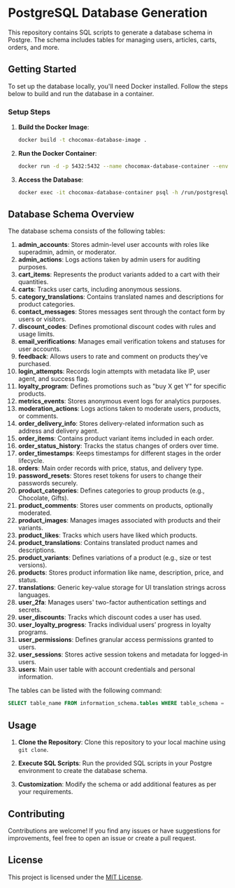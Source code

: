 # PostgreSQL Database Generation

This repository contains SQL scripts to generate a database schema in Postgre.
The schema includes tables for managing users, articles, carts, orders, and more.

## Getting Started

To set up the database locally, you'll need Docker installed. Follow the steps below to build and run the database in a container.

### Setup Steps

1. **Build the Docker Image**:

   ```bash
   docker build -t chocomax-database-image .
   ```

2. **Run the Docker Container**:

   ```bash
   docker run -d -p 5432:5432 --name chocomax-database-container --env-file .env chocomax-database-image
   ```

3. **Access the Database**:

   ```bash
   docker exec -it chocomax-database-container psql -h /run/postgresql -U postgres -d chocomax
   ```

## Database Schema Overview

The database schema consists of the following tables:

1. **admin_accounts**: Stores admin-level user accounts with roles like superadmin, admin, or moderator.
2. **admin_actions**: Logs actions taken by admin users for auditing purposes.
3. **cart_items**: Represents the product variants added to a cart with their quantities.
4. **carts**: Tracks user carts, including anonymous sessions.
5. **category_translations**: Contains translated names and descriptions for product categories.
6. **contact_messages**: Stores messages sent through the contact form by users or visitors.
7. **discount_codes**: Defines promotional discount codes with rules and usage limits.
8. **email_verifications**: Manages email verification tokens and statuses for user accounts.
9. **feedback**: Allows users to rate and comment on products they've purchased.
10. **login_attempts**: Records login attempts with metadata like IP, user agent, and success flag.
11. **loyalty_program**: Defines promotions such as "buy X get Y" for specific products.
12. **metrics_events**: Stores anonymous event logs for analytics purposes.
13. **moderation_actions**: Logs actions taken to moderate users, products, or comments.
14. **order_delivery_info**: Stores delivery-related information such as address and delivery agent.
15. **order_items**: Contains product variant items included in each order.
16. **order_status_history**: Tracks the status changes of orders over time.
17. **order_timestamps**: Keeps timestamps for different stages in the order lifecycle.
18. **orders**: Main order records with price, status, and delivery type.
19. **password_resets**: Stores reset tokens for users to change their passwords securely.
20. **product_categories**: Defines categories to group products (e.g., Chocolate, Gifts).
21. **product_comments**: Stores user comments on products, optionally moderated.
22. **product_images**: Manages images associated with products and their variants.
23. **product_likes**: Tracks which users have liked which products.
24. **product_translations**: Contains translated product names and descriptions.
25. **product_variants**: Defines variations of a product (e.g., size or test versions).
26. **products**: Stores product information like name, description, price, and status.
27. **translations**: Generic key-value storage for UI translation strings across languages.
28. **user_2fa**: Manages users' two-factor authentication settings and secrets.
29. **user_discounts**: Tracks which discount codes a user has used.
30. **user_loyalty_progress**: Tracks individual users’ progress in loyalty programs.
31. **user_permissions**: Defines granular access permissions granted to users.
32. **user_sessions**: Stores active session tokens and metadata for logged-in users.
33. **users**: Main user table with account credentials and personal information.

The tables can be listed with the following command:

```sql
SELECT table_name FROM information_schema.tables WHERE table_schema = 'public';
```

## Usage

1. **Clone the Repository**: Clone this repository to your local machine using `git clone`.

2. **Execute SQL Scripts**: Run the provided SQL scripts in your Postgre environment to create the database schema.

3. **Customization**: Modify the schema or add additional features as per your requirements.

## Contributing

Contributions are welcome! If you find any issues or have suggestions for improvements, feel free to open an issue or create a pull request.

## License

This project is licensed under the [MIT License](LICENSE).
